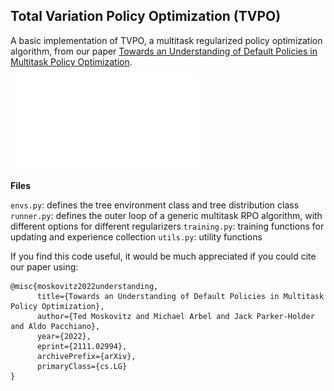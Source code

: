 ## Total Variation Policy Optimization (TVPO)

A basic implementation of TVPO, a multitask regularized policy optimization algorithm, from our paper [Towards an Understanding of Default Policies in Multitask Policy Optimization](https://arxiv.org/abs/2111.02994). 

![](extras/tree_env.pdf)



**Files**

`envs.py`: defines the tree environment class and tree distribution class 
`runner.py`: defines the outer loop of a generic multitask RPO algorithm, with different options for different regularizers
`training.py`: training functions for updating and experience collection
`utils.py`: utility functions




If you find this code useful, it would be much appreciated if you could cite our paper using: 

```
@misc{moskovitz2022understanding,
      title={Towards an Understanding of Default Policies in Multitask Policy Optimization}, 
      author={Ted Moskovitz and Michael Arbel and Jack Parker-Holder and Aldo Pacchiano},
      year={2022},
      eprint={2111.02994},
      archivePrefix={arXiv},
      primaryClass={cs.LG}
}
```



